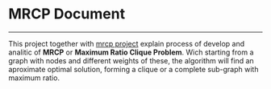 # MRCP Document
---
This project together with [mrcp project](https://github.com/JoseMiguel92/mrcp-project) explain process of develop and analitic of **MRCP** or **Maximum Ratio Clique Problem**. Wich starting from a graph with nodes and different weights of these, the algorithm will find an aproximate optimal solution, forming a clique or a complete sub-graph with maximum ratio.
